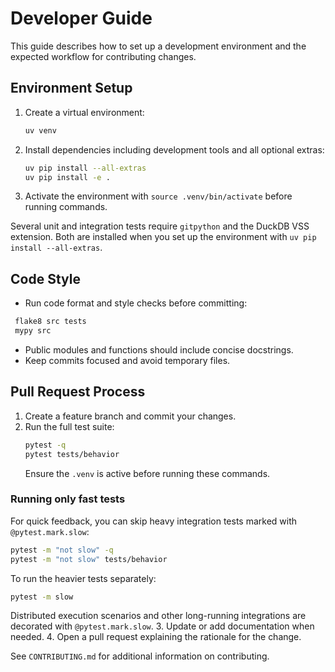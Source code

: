 # Developer Guide

This guide describes how to set up a development environment and the expected workflow for contributing changes.

## Environment Setup

1. Create a virtual environment:
   ```bash
   uv venv
   ```
2. Install dependencies including development tools and all optional extras:
   ```bash
   uv pip install --all-extras
   uv pip install -e .
   ```
3. Activate the environment with `source .venv/bin/activate` before running commands.

Several unit and integration tests require `gitpython` and the DuckDB VSS
extension. Both are installed when you set up the environment with
`uv pip install --all-extras`.

## Code Style

- Run code format and style checks before committing:
 ```bash
  flake8 src tests
  mypy src
  ```
- Public modules and functions should include concise docstrings.
- Keep commits focused and avoid temporary files.

## Pull Request Process

1. Create a feature branch and commit your changes.
2. Run the full test suite:
   ```bash
   pytest -q
   pytest tests/behavior
   ```
   Ensure the `.venv` is active before running these commands.

### Running only fast tests

For quick feedback, you can skip heavy integration tests marked with
`@pytest.mark.slow`:

```bash
pytest -m "not slow" -q
pytest -m "not slow" tests/behavior
```
To run the heavier tests separately:

```bash
pytest -m slow
```
Distributed execution scenarios and other long-running integrations are
decorated with `@pytest.mark.slow`.
3. Update or add documentation when needed.
4. Open a pull request explaining the rationale for the change.

See `CONTRIBUTING.md` for additional information on contributing.
